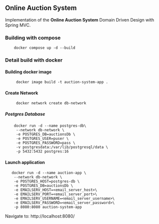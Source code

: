 ## Online Auction System

Implementation of the **Online Auction System** Domain Driven Design with Spring MVC.

### Building with compose

```
    docker compose up -d --build
```

### Detail build with docker

#### Building docker image

```
     docker image build -t auction-system-app .
```

#### Create Network

```
     docker network create db-network
```

##### Postgres Database

```
    docker run -d --name postgres-db\
     --network db-network \
     -e POSTGRES_DB=auctionsDb \
     -e POSTGRES_USER=puser \
     -e POSTGRES_PASSWORD=pass \
     -v postgresdata:/var/lib/postgresql/data \
     -p 5432:5432 postgres:16
```

#### Launch application

```
   docker run -d --name auction-app \
    --network db-network \
    -e POSTGRES_HOST=postgres-db \
    -e POSTGRES_DB=auctionsDb \
    -e EMAILSERV_HOST=<email_server_host>\
    -e EMAILSERV_PORT=<email_server_port>\
    -e EMAILSERV_USERNAME=<email_server_username>\
    -e EMAILSERV_PASSWORD=<email_server_password>\
    -p 8080:8080 auction-system-app
```
Navigate to: http://localhost:8080/
